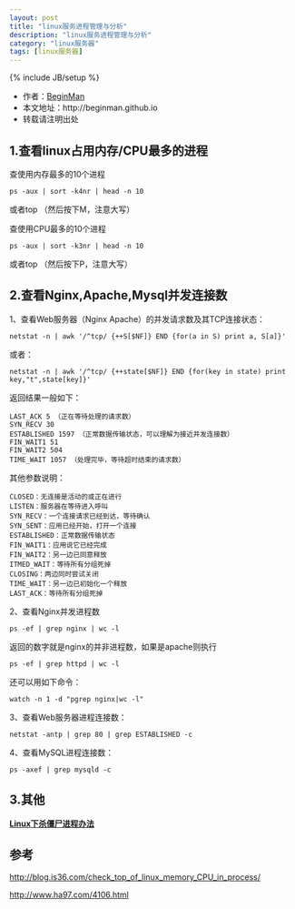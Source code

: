 ```yaml
---
layout: post
title: "linux服务进程管理与分析"
description: "linux服务进程管理与分析"
category: "linux服务器"
tags: [linux服务器]
---
```

{% include JB/setup %}
<ul>
    <li>作者：<a href="http://weibo.com/beginman" target="blank">BeginMan</a></li>
    <li>本文地址：http://beginman.github.io</li>
    <li>转载请注明出处</li>
</ul>
<h2>1.查看linux占用内存/CPU最多的进程</h2>

<p>查使用内存最多的10个进程</p>

<pre><code>ps -aux | sort -k4nr | head -n 10
</code></pre>

<p>或者top （然后按下M，注意大写）</p>

<p>查使用CPU最多的10个进程</p>

<pre><code>ps -aux | sort -k3nr | head -n 10
</code></pre>

<p>或者top （然后按下P，注意大写）</p>

<!--more-->

<h2>2.查看Nginx,Apache,Mysql并发连接数</h2>

<p>1、查看Web服务器（Nginx Apache）的并发请求数及其TCP连接状态：</p>

<pre><code>netstat -n | awk '/^tcp/ {++S[$NF]} END {for(a in S) print a, S[a]}'
</code></pre>

<p>或者：</p>

<pre><code>netstat -n | awk '/^tcp/ {++state[$NF]} END {for(key in state) print key,"t",state[key]}'
</code></pre>

<p>返回结果一般如下：</p>

<pre><code>LAST_ACK 5 （正在等待处理的请求数）
SYN_RECV 30
ESTABLISHED 1597 （正常数据传输状态，可以理解为接近并发连接数）
FIN_WAIT1 51
FIN_WAIT2 504
TIME_WAIT 1057 （处理完毕，等待超时结束的请求数）
</code></pre>

<p>其他参数说明：</p>

<pre><code>CLOSED：无连接是活动的或正在进行
LISTEN：服务器在等待进入呼叫
SYN_RECV：一个连接请求已经到达，等待确认
SYN_SENT：应用已经开始，打开一个连接
ESTABLISHED：正常数据传输状态
FIN_WAIT1：应用说它已经完成
FIN_WAIT2：另一边已同意释放
ITMED_WAIT：等待所有分组死掉
CLOSING：两边同时尝试关闭
TIME_WAIT：另一边已初始化一个释放
LAST_ACK：等待所有分组死掉
</code></pre>

<p>2、查看Nginx并发进程数</p>

<pre><code>ps -ef | grep nginx | wc -l
</code></pre>

<p>返回的数字就是nginx的并非进程数，如果是apache则执行</p>

<pre><code>ps -ef | grep httpd | wc -l
</code></pre>

<p>还可以用如下命令：</p>

<pre><code>watch -n 1 -d "pgrep nginx|wc -l"
</code></pre>

<p>3、查看Web服务器进程连接数：</p>

<pre><code>netstat -antp | grep 80 | grep ESTABLISHED -c
</code></pre>

<p>4、查看MySQL进程连接数：</p>

<pre><code>ps -axef | grep mysqld -c
</code></pre>

<h2>3.其他</h2>

<p><strong><a href="http://6244685.blog.51cto.com/6234685/1316234">Linux下杀僵尸进程办法</a></strong></p>

<h2>参考</h2>

<p><a href="http://blog.is36.com/check_top_of_linux_memory_CPU_in_process/">http://blog.is36.com/check_top_of_linux_memory_CPU_in_process/</a></p>

<p><a href="http://www.ha97.com/4106.html">http://www.ha97.com/4106.html</a></p>
